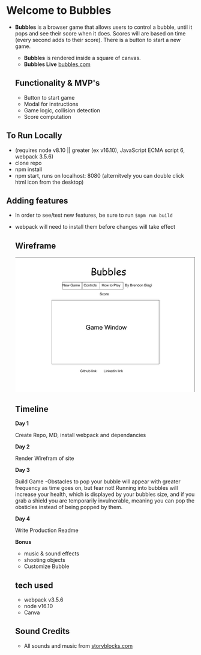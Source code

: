# Welcome to Bubbles

* **Bubbles** is a browser game that allows users to control a bubble, until it pops and see their score when it does. Scores will are based on time (every second adds to their score). There is a button to start a new game.

    * **Bubbles** is rendered inside a square of canvas.
    * **Bubbles Live** [bubbles.com](https://bman2386.github.io/Bubbles_JS_Project/) 
     ## Functionality & MVP's
    * Button to start game
    * Modal for instructions
    * Game logic, collision detection
    * Score computation

## To Run Locally 
- (requires node v8.10 || greater (ex v16.10), JavaScript ECMA script 6, webpack 3.5.6)
- clone repo
- npm install
- npm start, runs on localhost: 8080 (alternitvely you can double click html icon from the desktop)

## Adding features
- In order to see/test new features, be sure to run 
    ```$npm run build```
- webpack will need to install them before changes will take effect

    ## Wireframe
    ![Bubbles, wireframe](/images/BubblesWireframe.jpg)

    ## Timeline
    **Day 1**

     Create Repo, MD, install webpack and dependancies

     **Day 2**

     Render Wirefram of site

     **Day 3**
     
     Build Game
        -Obstacles to pop your bubble will appear with greater frequency as time goes on, but fear not! Running into bubbles will increase your health, which is displayed by your bubbles size, and if you grab a shield you are temporarily invulnerable, meaning you can pop the obsticles instead of being popped by them.

    **Day 4**
    
     Write Production Readme

    **Bonus**
    * music & sound effects
    * shooting objects
    * Customize Bubble

    ## tech used
    * webpack v3.5.6
    * node v16.10
    * Canva

    ## Sound Credits
    * All sounds and music from  [storyblocks.com](https://www.storyblocks.com/)

  
